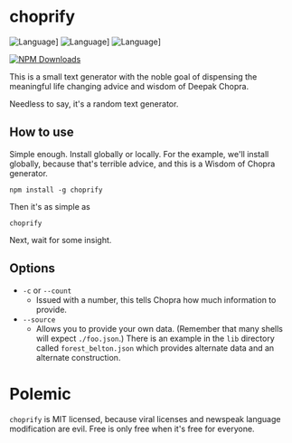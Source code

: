choprify
========

![Language](http://img.shields.io/badge/Language-JavaScript-white.svg)]
![Language](http://img.shields.io/badge/Platform-NPM-white.svg)]
![Language](http://img.shields.io/badge/License-MIT-white.svg)]

[![NPM Downloads](http://img.shields.io/npm/dm/choprify.svg)](https://npmjs.org/package/choprify)

This is a small text generator with the noble goal of dispensing
the meaningful life changing advice and wisdom of Deepak Chopra.

Needless to say, it's a random text generator.



How to use
----------

Simple enough.  Install globally or locally.  For the example,
we'll install globally, because that's terrible advice, and this
is a Wisdom of Chopra generator.

```
npm install -g choprify
```

Then it's as simple as

```
choprify
```

Next, wait for some insight.



Options
-------

* `-c` or `--count`
  * Issued with a number, this tells Chopra how much information to
    provide.
* `--source`
  * Allows you to provide your own data.  (Remember that many shells
    will expect `./foo.json`.)  There is an example in the `lib`
    directory called `forest_belton.json` which provides alternate
    data and an alternate construction.



Polemic
=======

`choprify` is MIT licensed, because viral licenses and newspeak language modification are evil. Free is only free when it's free for everyone.